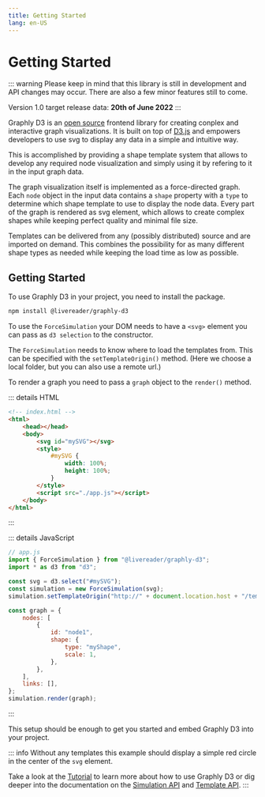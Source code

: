 ```yaml
---
title: Getting Started
lang: en-US
---
```


# Getting Started

::: warning
Please keep in mind that this library is still in development and API changes may occur.
There are also a few minor features still to come.

Version 1.0 target release data: **20th of June 2022**
:::

Graphly D3 is an [open source](https://github.com/livereader/graphly-d3) frontend library for creating conplex and interactive graph visualizations.
It is built on top of [D3.js](https://d3js.org/) and empowers developers to use svg to display any data in a simple and intuitive way.

This is accomplished by providing a shape template system that allows to develop any required node visualization and simply using it by refering to it in the input graph data.

The graph visualization itself is implemented as a force-directed graph.
Each `node` object in the input data contains a `shape` property with a `type` to determine which shape template to use to display the node data.
Every part of the graph is rendered as svg element, which allows to create complex shapes while keeping perfect quality and minimal file size.

Templates can be delivered from any (possibly distributed) source and are imported on demand.
This combines the possibility for as many different shape types as needed while keeping the load time as low as possible.

<Graphly :graph="graph" style="height: 25em; border-radius: 1em; background-color: var(--vp-c-divider-light);"/>

## Getting Started

To use Graphly D3 in your project, you need to install the package.

```bash
npm install @livereader/graphly-d3
```

To use the `ForceSimulation` your DOM needs to have a `<svg>` element you can pass as `d3 selection` to the constructor.

The `ForceSimulation` needs to know where to load the templates from. This can be specified with the `setTemplateOrigin()` method.
(Here we choose a local folder, but you can also use a remote url.)

To render a graph you need to pass a `graph` object to the `render()` method.

::: details HTML

```html
<!-- index.html -->
<html>
	<head></head>
	<body>
		<svg id="mySVG"></svg>
		<style>
			#mySVG {
				width: 100%;
				height: 100%;
			}
		</style>
		<script src="./app.js"></script>
	</body>
</html>
```

:::

::: details JavaScript

```js
// app.js
import { ForceSimulation } from "@livereader/graphly-d3";
import * as d3 from "d3";

const svg = d3.select("#mySVG");
const simulation = new ForceSimulation(svg);
simulation.setTemplateOrigin("http://" + document.location.host + "/templates/");

const graph = {
	nodes: [
		{
			id: "node1",
			shape: {
				type: "myShape",
				scale: 1,
			},
		},
	],
	links: [],
};
simulation.render(graph);
```

:::

This setup should be enough to get you started and embed Graphly D3 into your project.

::: info
Without any templates this example should display a simple red circle in the center of the `svg` element.

Take a look at the [Tutorial](../tutorials/) to learn more about how to use Graphly D3 or dig deeper into the documentation on the [Simulation API](/simulation-api/) and [Template API](/template-api/).
:::

<script setup>
import { ref, onMounted } from "vue";
import Graphly from "../../components/Graphly.vue";
let graph = ref({
	nodes: [
		{
			id: "node1",
			shape: {
				type: "hexagon",
				scale: 1,
			},
			x: -150,
			y: 30,
		},
		{
			id: "node2",
			shape: {
				type: "hexagon",
				scale: 1,
			},
			x: 150,
			y: -30,
		},
	],
	links: [
		{
			source: "node1",
			target: "node2",
			directed: true,
			strength: "weak",
		},
	],
	hasUpdate: false,
});
onMounted(() => {
	graph.value.hasUpdate = true;
})
</script>
